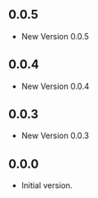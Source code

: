 ## 0.0.5

- New Version 0.0.5


## 0.0.4

- New Version 0.0.4


## 0.0.3

- New Version 0.0.3


## 0.0.0

- Initial version.
